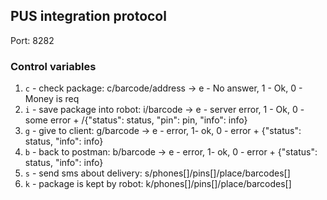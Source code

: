 ## PUS integration protocol

Port: 8282

### Control variables
1. `c` - check package: c/barcode/address -> e - No answer, 1 - Ok, 0 - Money is req
2. `i` - save package into robot: i/barcode -> e - server error, 1 - Ok, 0 - some error + /{"status": status, "pin": pin, "info": info}
3. `g` - give to client: g/barcode -> e - error, 1- ok, 0 - error + {"status": status, "info": info}
4. `b` - back to postman: b/barcode -> e - error, 1- ok, 0 - error + {"status": status, "info": info}
5. `s` - send sms about delivery: s/phones[]/pins[]/place/barcodes[]
6. `k` - package is kept by robot: k/phones[]/pins[]/place/barcodes[]

